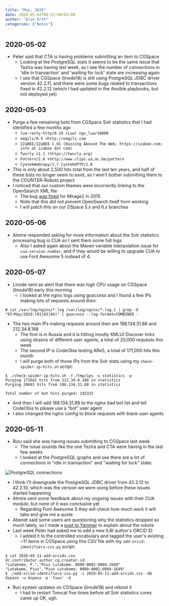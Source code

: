 ```yaml
---
title: "May, 2020"
date: 2020-05-02T09:52:04+03:00
author: "Alan Orth"
categories: ["Notes"]
---
```


## 2020-05-02

- Peter said that CTA is having problems submitting an item to CGSpace
  - Looking at the PostgreSQL stats it seems to be the same issue that Tezira was having last week, as I see the number of connections in 'idle in transaction' and 'waiting for lock' state are increasing again
  - I see that CGSpace (linode18) is still using PostgreSQL JDBC driver version 42.2.11, and there were some bugs related to transactions fixed in 42.2.12 (which I had updated in the Ansible playbooks, but not deployed yet)

<!--more-->

## 2020-05-03

- Purge a few remaining bots from CGSpace Solr statistics that I had identified a few months ago
  - `lua-resty-http/0.10 (Lua) ngx_lua/10000`
  - `omgili/0.5 +http://omgili.com`
  - `IZaBEE/IZaBEE-1.01 (Buzzing Abound The Web; https://izabee.com; info at izabee dot com)`
  - `Twurly v1.1 (https://twurly.org)`
  - `Pattern/2.6 +http://www.clips.ua.ac.be/pattern`
  - `CyotekWebCopy/1.7 CyotekHTTP/2.0`
- This is only about 2,500 hits total from the last ten years, and half of these bots no longer seem to exist, so I won't bother submitting them to the COUNTER-Robots project
- I noticed that our custom themes were incorrectly linking to the OpenSearch XML file
  - The bug [was fixed](https://jira.lyrasis.org/browse/DS-2592) for Mirage2 in 2015
  - Note that this did not prevent OpenSearch itself from working
  - I will patch this on our DSpace 5.x and 6.x branches

## 2020-05-06

- Atmire responded asking for more information about the Solr statistics processing bug in CUA so I sent them some full logs
  - Also I asked again about the Maven variable interpolation issue for `cua.version.number`, and if they would be willing to upgrade CUA to use Font Awesome 5 instead of 4.

## 2020-05-07

- Linode sent an alert that there was high CPU usage on CGSpace (linode18) early this morning
  - I looked at the nginx logs using goaccess and I found a few IPs making lots of requests around then:

```
# cat /var/log/nginx/*.log /var/log/nginx/*.log.1 | grep -E "07/May/2020:(01|03|04)" | goaccess --log-format=COMBINED -
```

- The two main IPs making requests around then are 188.134.31.88 and 212.34.8.188
  - The first is in Russia and it is hitting mostly XMLUI Discover links using _dozens_ of different user agents, a total of 20,000 requests this week
  - The second IP is CodeObia testing AReS, a total of 171,000 hits this month
  - I will purge both of those IPs from the Solr stats using my `check-spider-ip-hits.sh` script:

```
$ ./check-spider-ip-hits.sh -f /tmp/ips -s statistics -p
Purging 171641 hits from 212.34.8.188 in statistics
Purging 20691 hits from 188.134.31.88 in statistics

Total number of bot hits purged: 192332
```

- And then I will add 188.134.31.88 to the nginx bad bot list and tell CodeObia to please use a "bot" user agent
- I also changed the nginx config to block requests with blank user agents

## 2020-05-11

- Bizu said she was having issues submitting to CGSpace last week
  - The issue sounds like the one Tezira and CTA were having in the last few weeks
  - I looked at the PostgreSQL graphs and see there are a lot of connections in "idle in transaction" and "waiting for lock" state:

![PostgreSQL connections](/cgspace-notes/2020/05/postgres_connections_cgspace-week.png)

- I think I'll downgrade the PostgreSQL JDBC driver from 42.2.12 to 42.2.10, which was the version we were using before these issues started happening
- Atmire sent some feedback about my ongoing issues with their CUA module, but none of it was conclusive yet
  - Regarding Font Awesome 5 they will check how much work it will take and give me a quote
- Abenet said some users are questioning why the statistics dropped so much lately, so I made a [post to Yammer](https://www.yammer.com/dspacedevelopers/#/Threads/show?threadId=674923030216704) to explain about the robots
- Last week Peter had asked me to add a new ILRI author's ORCID iD
  - I added it to the controlled vocabulary and tagged the user's existing ~11 items in CGSpace using this CSV file with my `add-orcid-identifiers-csv.py` script:

```
$ cat 2020-05-11-add-orcids.csv
dc.contributor.author,cg.creator.id
"Lutakome, P.","Pius Lutakome: 0000-0002-0804-2649"
"Lutakome, Pius","Pius Lutakome: 0000-0002-0804-2649"
$ ./add-orcid-identifiers-csv.py -i 2020-05-11-add-orcids.csv -db dspace -u dspace -p 'fuuu' -d
```

- Run system updates on CGSpace (linode18) and reboot it
  - I had to restart Tomcat five times before all Solr statistics cores came up OK, ugh.

<!-- vim: set sw=2 ts=2: -->
